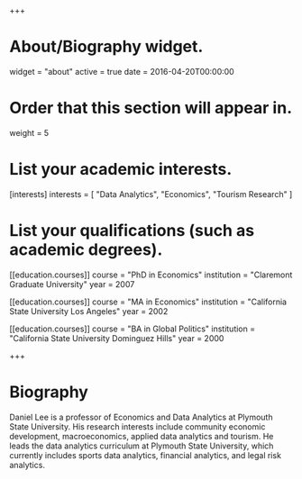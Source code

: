 +++
# About/Biography widget.
widget = "about"
active = true
date = 2016-04-20T00:00:00

# Order that this section will appear in.
weight = 5

# List your academic interests.
[interests]
  interests = [
    "Data Analytics",
    "Economics",
    "Tourism Research"
  ]

# List your qualifications (such as academic degrees).
[[education.courses]]
  course = "PhD in Economics"
  institution = "Claremont Graduate University"
  year = 2007

[[education.courses]]
  course = "MA in Economics"
  institution = "California State University Los Angeles"
  year = 2002

[[education.courses]]
  course = "BA in Global Politics"
  institution = "California State University Dominguez Hills"
  year = 2000
 
+++

# Biography

Daniel Lee is a professor of Economics and Data Analytics at Plymouth State University. His research interests include community economic development, macroeconomics, applied data analytics and tourism. He leads the data analytics curriculum at Plymouth State University, which currently includes sports data analytics, financial analytics, and legal risk analytics.

